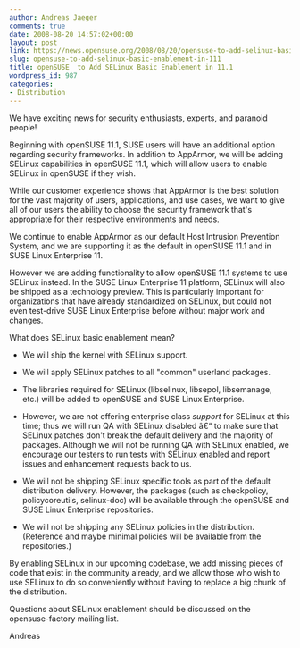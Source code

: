 ```yaml
---
author: Andreas Jaeger
comments: true
date: 2008-08-20 14:57:02+00:00
layout: post
link: https://news.opensuse.org/2008/08/20/opensuse-to-add-selinux-basic-enablement-in-111/
slug: opensuse-to-add-selinux-basic-enablement-in-111
title: openSUSE  to Add SELinux Basic Enablement in 11.1
wordpress_id: 987
categories:
- Distribution
---
```


We have exciting news for security enthusiasts, experts, and paranoid people!


Beginning with openSUSE 11.1, SUSE users will have an additional option regarding security frameworks. In addition to AppArmor, we will be adding SELinux capabilities in openSUSE 11.1, which will allow users to enable SELinux in openSUSE if they wish.




While our customer experience shows that AppArmor is the best solution for the vast majority of users, applications, and use cases, we want to give all of our users the ability to choose the security framework that's appropriate for their respective environments and needs.



<!-- more -->

We continue to enable AppArmor as our default Host Intrusion Prevention System, and we are supporting it as the default in openSUSE 11.1 and in SUSE Linux Enterprise 11.




However we are adding functionality to allow openSUSE 11.1 systems to use SELinux instead. In the SUSE Linux Enterprise 11 platform, SELinux will also be shipped as a technology preview.  This is particularly important for organizations that have already standardized on SELinux, but could not even test-drive SUSE Linux Enterprise before without major work and changes.




What does SELinux basic enablement mean?






	
  * We will ship the kernel with SELinux support.

	
  * We will apply SELinux patches to all "common" userland packages.

	
  * The libraries required for SELinux (libselinux, libsepol, libsemanage, etc.) will be added to openSUSE and SUSE Linux Enterprise.

	
  * However, we are not offering enterprise class _support_ for SELinux at this time; thus we will run QA with SELinux disabled â€“ to make sure that SELinux patches don't break the default delivery and the majority of packages.
Although we will not be running QA with SELinux enabled, we encourage our testers to run tests with SELinux enabled and report issues and enhancement requests back to us.

	
  * We will not be shipping SELinux specific tools as part of the default distribution delivery. However, the packages (such as checkpolicy, policycoreutils, selinux-doc) will be available through  the openSUSE and SUSE Linux Enterprise repositories.

	
  * We will not be shipping any SELinux policies in the distribution. (Reference and maybe minimal policies will be available from the  repositories.)




By enabling SELinux in our upcoming codebase, we add missing pieces of code that exist in the community already, and we allow those who wish to use SELinux to do so conveniently without having to replace a big chunk of the distribution.




Questions about SELinux enablement should be discussed on the opensuse-factory mailing list.




Andreas
